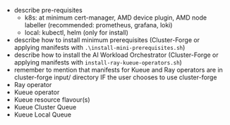 - describe pre-requisites 
  - k8s: at minimum cert-manager, AMD device plugin, AMD node labeller (recommended: prometheus, grafana, loki)
  - local: kubectl, helm (only for install)
- describe how to install minimum prerequisites (Cluster-Forge or applying manifests with `.\install-mini-prerequisites.sh`)
- describe how to install the AI Workload Orchestrator (Cluster-Forge or applying manifests with `install-ray-kueue-operators.sh`)
- remember to mention that manifests for Kueue and Ray operators are in cluster-forge input/ directory IF the user chooses to use cluster-forge
- Ray operator
- Kueue operator
- Kueue resource flavour(s)
- Kueue Cluster Queue
- Kueue Local Queue